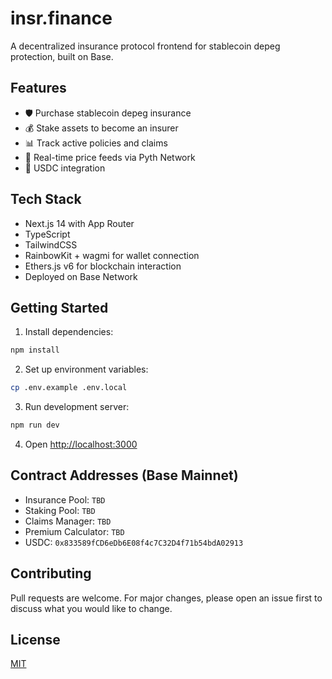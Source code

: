 # insr.finance

A decentralized insurance protocol frontend for stablecoin depeg protection, built on Base.

## Features

- 🛡️ Purchase stablecoin depeg insurance
- 💰 Stake assets to become an insurer
- 📊 Track active policies and claims
- 🔄 Real-time price feeds via Pyth Network
- 🏦 USDC integration

## Tech Stack

- Next.js 14 with App Router
- TypeScript
- TailwindCSS
- RainbowKit + wagmi for wallet connection
- Ethers.js v6 for blockchain interaction
- Deployed on Base Network

## Getting Started

1. Install dependencies:
```bash
npm install
```

2. Set up environment variables:
```bash
cp .env.example .env.local
```

3. Run development server:
```bash
npm run dev
```

4. Open [http://localhost:3000](http://localhost:3000)

## Contract Addresses (Base Mainnet)

- Insurance Pool: `TBD`
- Staking Pool: `TBD`
- Claims Manager: `TBD`
- Premium Calculator: `TBD`
- USDC: `0x833589fCD6eDb6E08f4c7C32D4f71b54bdA02913`

## Contributing

Pull requests are welcome. For major changes, please open an issue first to discuss what you would like to change.

## License

[MIT](https://choosealicense.com/licenses/mit/)

